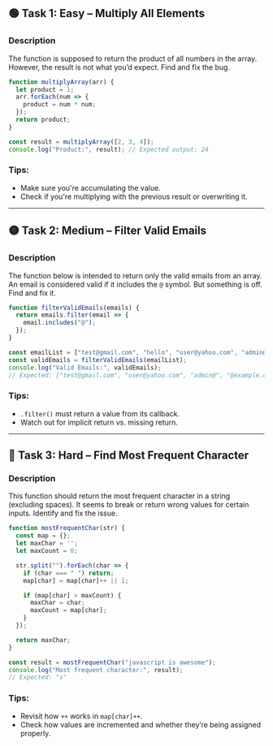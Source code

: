 ## **🟢 Task 1: Easy – Multiply All Elements**

### **Description**

The function is supposed to return the product of all numbers in the array. However, the result is not what you’d expect. Find and fix the bug.

```javascript
function multiplyArray(arr) {
  let product = 1;
  arr.forEach(num => {
    product = num * num;
  });
  return product;
}

const result = multiplyArray([2, 3, 4]);
console.log("Product:", result); // Expected output: 24
```

### **Tips:**

* Make sure you're accumulating the value.
* Check if you're multiplying with the previous result or overwriting it.

---

## **🟡 Task 2: Medium – Filter Valid Emails**

### **Description**

The function below is intended to return only the valid emails from an array. An email is considered valid if it includes the `@` symbol. But something is off. Find and fix it.

```javascript
function filterValidEmails(emails) {
  return emails.filter(email => {
    email.includes("@");
  });
}

const emailList = ["test@gmail.com", "hello", "user@yahoo.com", "admin@", "@example.com"];
const validEmails = filterValidEmails(emailList);
console.log("Valid Emails:", validEmails);
// Expected: ["test@gmail.com", "user@yahoo.com", "admin@", "@example.com"]
```

### **Tips:**

* `.filter()` must return a value from its callback.
* Watch out for implicit return vs. missing return.

---

## **🔴 Task 3: Hard – Find Most Frequent Character**

### **Description**

This function should return the most frequent character in a string (excluding spaces). It seems to break or return wrong values for certain inputs. Identify and fix the issue.

```javascript
function mostFrequentChar(str) {
  const map = {};
  let maxChar = '';
  let maxCount = 0;

  str.split("").forEach(char => {
    if (char === " ") return;
    map[char] = map[char]++ || 1;

    if (map[char] > maxCount) {
      maxChar = char;
      maxCount = map[char];
    }
  });

  return maxChar;
}

const result = mostFrequentChar("javascript is awesome");
console.log("Most frequent character:", result);
// Expected: "s"
```

### **Tips:**

* Revisit how `++` works in `map[char]++`.
* Check how values are incremented and whether they’re being assigned properly.